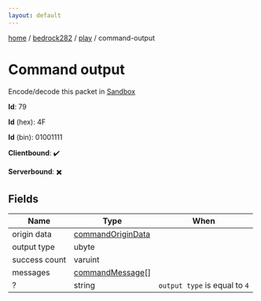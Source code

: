 ```yaml
---
layout: default
---
```


[home](/)  /  [bedrock282](/protocol/bedrock282)  /  [play](/protocol/bedrock282/play)  /  command-output

# Command output

Encode/decode this packet in [Sandbox](../../../sandbox/bedrock282#Play.CommandOutput)

**Id**: 79

**Id** (hex): 4F

**Id** (bin): 01001111

**Clientbound**: ✔️

**Serverbound**: ✖️

## Fields

Name | Type | When
---|---|:---:
origin data | [commandOriginData](/protocol/bedrock282/types/command-origin-data) | 
output type | ubyte | 
success count | varuint | 
messages | [commandMessage](/protocol/bedrock282/types/command-message)[] | 
? | string | <code>output type</code> is equal to <code>4</code>
